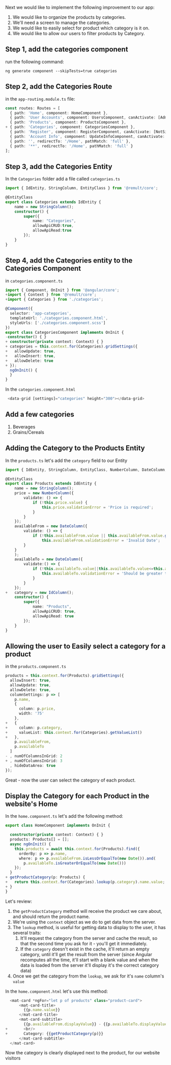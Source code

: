 Next we would like to implement the following improvement to our app:
1. We would like to organize the products by categories.
2. We'll need a screen to manage the categories.
3. We would like to easily select for product which category is it on.
4. We would like to allow our users to filter products by Category.

## Step 1, add the categories component
run the following command:
```
ng generate component --skipTests=true categories 
```

## Step 2, add the Categories Route
in the `app-routing.module.ts` file:
```ts
const routes: Routes = [
  { path: 'Home', component: HomeComponent },
  { path: 'User Accounts', component: UsersComponent, canActivate: [AdminGuard] },
  { path: 'Products', component: ProductsComponent },
+ { path: 'Categories', component: CategoriesComponent },
  { path: 'Register', component: RegisterComponent, canActivate: [NotSignedInGuard] },
  { path: 'Account Info', component: UpdateInfoComponent, canActivate: [SignedInGuard] },
  { path: '', redirectTo: '/Home', pathMatch: 'full' },
  { path: '**', redirectTo: '/Home', pathMatch: 'full' }
];
```

## Step 3, add the Categories Entity
In the `Categories` folder add a file called `categories.ts`
```ts
import { IdEntity, StringColumn, EntityClass } from '@remult/core';

@EntityClass
export class Categories extends IdEntity {
    name = new StringColumn();
    constructor() {
        super({
            name: "Categories",
            allowApiCRUD:true,
            allowApiRead:true
        });
    }
} 
```
## Step 4, add the Categories entity to the Categories Component
in `categories.component.ts` 
```ts
import { Component, OnInit } from '@angular/core';
+import { Context } from '@remult/core';
+import { Categories } from './categories';

@Component({
  selector: 'app-categories',
  templateUrl: './categories.component.html',
  styleUrls: ['./categories.component.scss']
})
export class CategoriesComponent implements OnInit {
-constructor() { }
+ constructor(private context: Context) { }
+ categories = this.context.for(Categories).gridSettings({
+   allowUpdate: true,
+   allowInsert: true,
+   allowDelete: true
+ });
  ngOnInit() {
  }
}
```

In the `categories.component.html`
```ts
 <data-grid [settings]="categories" height="300"></data-grid>
```

## Add a few categories
1. Beverages
2. Grains/Cereals

## Adding the Category to the Products Entity
In the `products.ts` let's add the `category` field to our Entity
```ts
import { IdEntity, StringColumn, EntityClass, NumberColumn, DateColumn, IdColumn } from '@remult/core';

@EntityClass
export class Products extends IdEntity {
    name = new StringColumn();
    price = new NumberColumn({
        validate: () => {
            if (!this.price.value) {
                this.price.validationError = 'Price is required';
            }
        }
    });
    availableFrom = new DateColumn({
        validate: () => {
            if (!this.availableFrom.value || this.availableFrom.value.getFullYear() < 1990)
                this.availableFrom.validationError = 'Invalid Date';
        }
    }
    );
    availableTo = new DateColumn({
        validate:() => {
            if (!this.availableTo.value||this.availableTo.value<=this.availableFrom.value){
                this.availableTo.validationError = 'Should be greater than ' + this.availableFrom.defs.caption;
            }
        }
    });
+   category = new IdColumn();
    constructor() {
        super({
            name: "Products",
            allowApiCRUD: true,
            allowApiRead: true
        });
    }
} 
```
## Allowing the user to Easily select a category for a product
in the `products.component.ts`
```ts
products = this.context.for(Products).gridSettings({
  allowInsert: true,
  allowUpdate: true,
  allowDelete: true,
  columnSettings: p => [
    p.name,
    {
      column: p.price,
      width: '75'
    },
+   {
+     column: p.category,
+     valueList: this.context.for(Categories).getValueList()
+   },
    p.availableFrom,
    p.availableTo
  ]
- , numOfColumnsInGrid: 2
+ , numOfColumnsInGrid: 3
  , hideDataArea: true
});
```

Great - now the user can select the category of each product.

## Display the Category for each Product in the website's Home

In the `home.component.ts` let's add the following method:
```ts
export class HomeComponent implements OnInit {

  constructor(private context: Context) { }
  products: Products[] = [];
  async ngOnInit() {
    this.products = await this.context.for(Products).find({
      orderBy: p => p.name,
      where: p => p.availableFrom.isLessOrEqualTo(new Date()).and(
        p.availableTo.isGreaterOrEqualTo(new Date()))
    });
  }
+ getProductCategory(p: Products) {
+   return this.context.for(Categories).lookup(p.category).name.value;
+ }
}
```

Let's review:
1. the `getProductCategory` method will receive the product we care about, and should return the product name.
2. We're using the `context` object as we do to get data from the server.
3. The `lookup` method, is useful for getting data to display to the user, it has several traits:
   1. It'll request the category from the server and cache the result, so that the second time you ask for it - you'll get it immediately.
   2. If the `category` doesn't exist in the cache, it'll return an empty category, until it'll get the result from the server (since Angular recomputes all the time, it'll start with a blank value and when the data is loaded from the server it'll display it's the correct category data)
4. Once we get the category from the `lookup`, we ask for it's `name` column's `value`

In the `home.component.html` let's use this method:
```ts
  <mat-card *ngFor="let p of products" class="product-card">
      <mat-card-title>
        {{p.name.value}}
      </mat-card-title>
      <mat-card-subtitle>
        {{p.availableFrom.displayValue}} - {{p.availableTo.displayValue}}
+       <br/>
+       Category: {{getProductCategory(p)}}
      </mat-card-subtitle>
  </mat-card>
```

Now the category is clearly displayed next to the product, for our website visitors